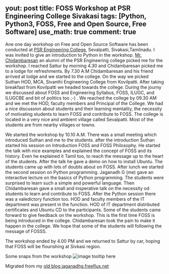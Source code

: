 yout: post
title: FOSS Workshop at PSR Engineering College Sivakasi
tags: [Python, Python3, FOSS, Free and Open Source, Free Software]
use_math: true
comment: true
---
Ane one day workshop on Free and Open Source Software has been conducted at [PSR Engineering College](http://www.psr.edu.in/), Sevalpatti, Sivakasi,Tamilnadu. I was invited to give an introduction to Python in the workshop. [Mr. Chidambaresan](http://www.chidambaresan.blogspot.com/) an alumni of the PSR Engineering college picked me for the workshop. I reached Sattur by morning 4.30 and Chidambaresan picked me to a lodge for refreshments. By 7.30 A.M Chidambaresan and his friend arrived at lodge and we started to the college. On the way we picked Suthan HOD, MCA, Sivanthi Engineering College from Kovilpatti. After taking breakfast from Kovilpatti we headed towards the college. During the journy we discussed about FOSS and Engineering Syllabus, FOSS, ILUGC, and ILUGCBE and bit of politics too ;-) . We reached the college by 09.30 AM and we met the HOD, faculty members and Principal of the College. We had a nice discussion about students and their learning mentality, the necessity of motivating students to learn FOSS and contribute to FOSS. The college is located in a very nice and ambient village called Sevalpatti. Most of the students are from nearby villages or towns. 

We started the workshop by 10.10 A.M. There was a small meeting which introduced Suthan and me to the students. after the introduction Suthan started his session on Introduction FOSS and FOSS Philosophy. He started the talk with nice examples and explained the concept of FOSS and its history. Even he explained it Tamil too, to reach the message up to the heart of the students. After the talk he gave a demo on how to install Ubuntu. The students came up with lots of doubts about on FOSS. After lunch we started the second session on Python programming. Jaganadh G (me) gave an interactive lecture on the basics of Python programming. The students were surprised to learn such a simple and powerful language. Then Chidambaresan gave a small and insperative talk on the necessity od students to learn and contribute to FOSS.  After the Python session there was a valedictory function too. HOD and faculty members of the IT department was present in the function. HOD of IT department distributed certificates and Ubuntu CD to the participants. Some of the students came forward to give feedback on the workshop. This is the first time FOSS is being introduced in the college. Chidambaresan took the pain to make it happen in the college. We hope that some of the students will following the message of FOSSS. 

The workshop ended by 4.00 PM and we returned to Sattur by car, hoping that FOSS will be flourishing at Sivkasi region. 

Some snaps from the workshop
![image tooltip here](https://lh4.googleusercontent.com/_c7lX2KlKegE/TXRzoaxTU1E/AAAAAAAAAjA/Ha3EP7o7Lfs/s160-c/PSR_Sivakasi_Workshop.jpg)


Migrated from my [old blog jaganadhg.freeflux.net](https://web.archive.org/web/20160323193721/http://jaganadhg.freeflux.net/blog)
